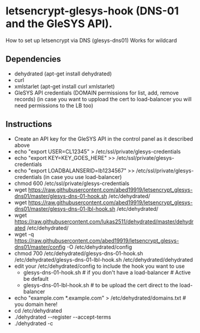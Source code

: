 # letsencrypt-glesys-hook (DNS-01 and the GleSYS API).
How to set up letsencrypt via DNS (glesys-dns01) Works for wildcard

## Dependencies
- dehydrated (apt-get install dehydrated)
- curl
- xmlstarlet (apt-get install curl xmlstarlet)
- GleSYS API credentials (DOMAIN permissions for list, add, remove records) 
  (in case you want to uppload the cert to load-balancer you will need permissions to the LB too)

## Instructions

- Create an API key for the GleSYS API in the control panel as it described above
- echo "export USER=CL12345" > /etc/ssl/private/glesys-credentials
- echo "export KEY=KEY_GOES_HERE" >> /etc/ssl/private/glesys-credentials
- echo "export LOADBALANSERID=lb1234567" >> /etc/ssl/private/glesys-credentials (in case you use load-balancer)
- chmod 600 /etc/ssl/private/glesys-credentials
- wget https://raw.githubusercontent.com/abed19919/letsencrypt_glesys-dns01/master/glesys-dns-01-hook.sh /etc/dehydrated/
- wget https://raw.githubusercontent.com/abed19919/letsencrypt_glesys-dns01/master/glesys-dns-01-lbl-hook.sh /etc/dehydrated/
- wget https://raw.githubusercontent.com/lukas2511/dehydrated/master/dehydrated /etc/dehydrated/
- wget -q https://raw.githubusercontent.com/abed19919/letsencrypt_glesys-dns01/master/config -O /etc/dehydrated/config
- chmod 700 /etc/dehydrated/glesys-dns-01-hook.sh /etc/dehydrated/glesys-dns-01-lbl-hook.sh /etc/dehydrated/dehydrated
- edit your /etc/dehydrated/config to include the hook you want to use
  * glesys-dns-01-hook.sh # if you don't have a load-balancer # Active be default
  * glesys-dns-01-lbl-hook.sh # to be upload the cert direct to the load-balancer
- echo "example.com *.example.com" > /etc/dehydrated/domains.txt # you domain here!
- cd /etc/dehydrated
- ./dehydrated --register --accept-terms
- ./dehydrated -c
